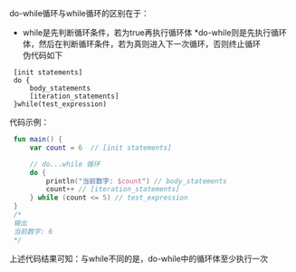 do-while循环与while循环的区别在于：
* while是先判断循环条件，若为true再执行循环体
*do-while则是先执行循环体，然后在判断循环条件，若为真则进入下一次循环，否则终止循环 </br>
伪代码如下
```
 [init statements]
 do {
     body_statements
     [iteration_statements]
 }while(test_expression)
```
代码示例：
```kotlin
 fun main() {
     var count = 6  // [init statements]

     // do...while 循环
     do {
         println("当前数字: $count") // body_statements
         count++ // [iteration_statements]
     } while (count <= 5) // test_expression
 }
 /*
 输出
 当前数字: 6
 */
```
上述代码结果可知：与while不同的是，do-while中的循环体至少执行一次 </br>
